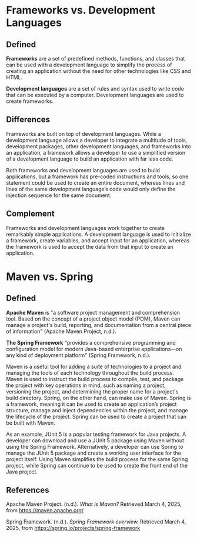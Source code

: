 # Frameworks vs. Development Languages

## Defined

**Frameworks** are a set of predefined methods, functions, and classes that can be used with a development language to simplify the process of creating an application without the need for other technologies like CSS and HTML.

**Development languages** are a set of rules and syntax used to write code that can be executed by a computer. Development languages are used to create frameworks.

## Differences

Frameworks are built on top of development languages. While a development language allows a developer to integrate a multitude of tools, development packages, other development languages, and frameworks into an application, a framework allows a developer to use a simplified version of a development language to build an application with far less code.

Both frameworks and development languages are used to build applications, but a framework has pre-coded instructions and tools, so one statement could be used to create an entire document, whereas lines and lines of the same development language’s code would only define the injection sequence for the same document.

## Complement

Frameworks and development languages work together to create remarkably simple applications. A development language is used to initialize a framework, create variables, and accept input for an application, whereas the framework is used to accept the data from that input to create an application.

# Maven vs. Spring

## Defined

**Apache Maven** is "a software project management and comprehension tool. Based on the concept of a project object model (POM), Maven can manage a project's build, reporting, and documentation from a central piece of information" (Apache Maven Project, n.d.).

**The Spring Framework** "provides a comprehensive programming and configuration model for modern Java-based enterprise applications—on any kind of deployment platform" (Spring Framework, n.d.).

Maven is a useful tool for adding a suite of technologies to a project and managing the tools of each technology throughout the build process. Maven is used to instruct the build process to compile, test, and package the project with key operations in mind, such as naming a project, versioning the project, and determining the proper name for a project's build directory. Spring, on the other hand, can make use of Maven. Spring is a framework, meaning it can be used to create an application’s project structure, manage and inject dependencies within the project, and manage the lifecycle of the project. Spring can be used to create a project that can be built with Maven.

As an example, JUnit 5 is a popular testing framework for Java projects. A developer can download and use a JUnit 5 package using Maven without using the Spring Framework. Alternatively, a developer can use Spring to manage the JUnit 5 package and create a working user interface for the project itself. Using Maven simplifies the build process for the same Spring project, while Spring can continue to be used to create the front end of the Java project.

## References

Apache Maven Project. (n.d.). *What is Maven?* Retrieved March 4, 2025, from https://maven.apache.org/

Spring Framework. (n.d.). *Spring Framework overview.* Retrieved March 4, 2025, from https://spring.io/projects/spring-framework

